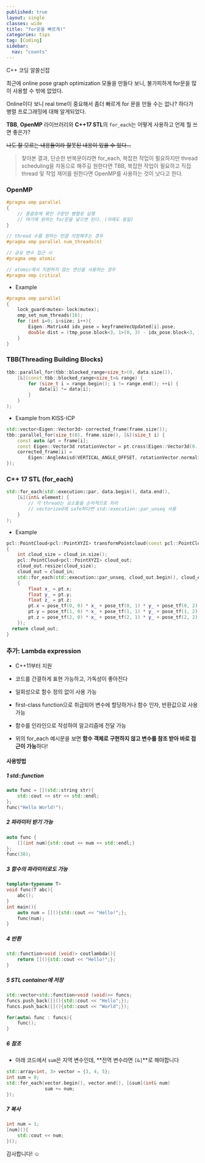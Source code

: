 ```yaml
---
published: true
layout: single
classes: wide
title: "for문을 빠르게!"
categories: tips
tag: [Coding]
sidebar:
  nav: "counts"
---
```




C++ 코딩 알쓸신잡



최근에 online pose graph optimization 모듈을 만들다 보니, 불가피하게 for문을 많이 사용할 수 밖에 없었다.

Online이다 보니 real time이 중요해서 좀더 빠르게 for 문을 만들 수는 없나? 하다가 병렬 프로그래밍에 대해 알게되었다.

**TBB**, **OpenMP** 라이브러리와 **C++17 STL**의 `for_each`는 어떻게 사용하고 언제 뭘 쓰면 좋은가? 

~~나도 잘 모르는 내용들이라 잘못된 내용이 있을 수 있다...~~



> 찾아본 결과, 단순한 반복문이라면 for_each, 복잡한 작업이 필요하지만 thread scheduling을 자동으로 해주길 원한다면 TBB, 복잡한 작업이 필요하고 직접 thread 및 작업 제어를 원한다면 OpenMP를 사용하는 것이 낫다고 한다.



### OpenMP

```cpp
#pragma omp parallel
{
    // 중괄호에 묶인 구문만 병렬로 실행
    // 여기에 원하는 for문을 넣으면 된다. (아래도 동일)
}

// thread 수를 원하는 만큼 지정해주는 경우
#pragma omp parallel num_threads(n)

// 공유 변수 접근 시
#pragma omp atomic

// atomic에서 지원하지 않는 연산을 사용하는 경우
#pragma omp critical
```

- Example

```cpp
#pragma omp parallel
{
    lock_guard<mutex> lock(mutex);
    omp_set_num_threads(16);
    for (int i=0; i<size; i++){
        Eigen::Matrix4d idx_pose = keyframeVecUpdated[i].pose;
        double dist = (tmp_pose.block<3, 1>(0, 3) - idx_pose.block<3, 1>(0, 3)).norm();
    }
}
```



### TBB(Threading Building Blocks)

```cpp
tbb::parallel_for(tbb::blocked_range<size_t>(0, data.size()),
    [&](const tbb::blocked_range<size_t>& range) {
        for (size_t i = range.begin(); i != range.end(); ++i) {
            data[i] *= data[i];
        }
    }
);
```

- Example from KISS-ICP

```cpp
std::vector<Eigen::Vector3d> corrected_frame(frame.size());
tbb::parallel_for(size_t(0), frame.size(), [&](size_t i) {
    const auto &pt = frame[i];
    const Eigen::Vector3d rotationVector = pt.cross(Eigen::Vector3d(0., 0., 1.));
    corrected_frame[i] =
        Eigen::AngleAxisd(VERTICAL_ANGLE_OFFSET, rotationVector.normalized()) * pt;
});
```



### C++ 17 STL (for_each)

```cpp
std::for_each(std::execution::par, data.begin(), data.end(),
    [&](int& element) {
 		// 각 thread는 요소들을 순차적으로 처리
		// vectorized에 safe하다면 std::execution::par_unseq 사용
    }
);
```

- Example

```cpp
pcl::PointCloud<pcl::PointXYZI> transformPointcloud(const pcl::PointCloud<pcl::PointXYZI> &cloud_in, const Eigen::Matrix4d &pose_tf)
{
    int cloud_size = cloud_in.size();
	pcl::PointCloud<pcl::PointXYZI> cloud_out;
    cloud_out.resize(cloud_size);
    cloud_out = cloud_in;
	std::for_each(std::execution::par_unseq, cloud_out.begin(), cloud_out.end(), [&](pcl::PointXYZI &pt)
	{
		float x_ = pt.x;
		float y_ = pt.y;
		float z_ = pt.z;
		pt.x = pose_tf(0, 0) * x_ + pose_tf(0, 1) * y_ + pose_tf(0, 2) * z_ + pose_tf(0, 3);
		pt.y = pose_tf(1, 0) * x_ + pose_tf(1, 1) * y_ + pose_tf(1, 2) * z_ + pose_tf(1, 3);
		pt.z = pose_tf(2, 0) * x_ + pose_tf(2, 1) * y_ + pose_tf(2, 2) * z_ + pose_tf(2, 3);
	});
  return cloud_out;
}
```



### 추가: Lambda expression

- C++11부터 지원
- 코드를 간결하게 표현 가능하고, 가독성이 좋아진다
- 일회성으로 함수 정의 없이 사용 가능
- first-class function으로 취급되어 변수에 할당하거나 함수 인자, 반환값으로 사용 가능
- 함수를 인라인으로 작성하여 알고리즘에 전달 가능

- 위의 for_each 예시문을 보면 **함수 객체로 구현하지 않고 변수를 참조 받아 바로 접근이 가능**하다!

#### 사용방법

##### 1 std::function

```cpp
auto func = [](std::string str){
    std::cout << str << std::endl;
};
func("Hello World!");
```

##### 2 파라미터 받기 가능

```cpp
auto func {
 	[](int num){std::cout << num << std::endl;}  
};
func(38);
```

##### 3 함수의 파라미터로도 가능

```cpp
template<typename T>
void func(T abc){
	abc();
}
int main(){
    auto num = [](){std::cout << "Hello!";};
    func(num);
}
```

##### 4 반환

```cpp
std::function<void (void)> coutlambda(){
    return [](){std::cout << "Hello!";};
}
```

##### 5 STL container에 저장

```cpp
std::vector<std::function<void (void)>> funcs;
funcs.push_back([](){std::cout << "Hello";});
funcs.push_back([](){std::cout << "World";});

for(auto& func : funcs){
    func();
}
```

##### 6 참조

- 아래 코드에서 `sum`은 지역 변수인데, **전역 변수라면 `[&]`**로 해야합니다

```cpp
std::array<int, 3> vector = {3, 4, 5};
int sum = 0;
std::for_each(vector.begin(), vector.end(), [&sum](int& num)
              sum += num;
});
```

##### 7 복사

```cpp
int num = 1;
[num](){
    std::cout << num;
}();
```



감사합니다! :relaxed:
